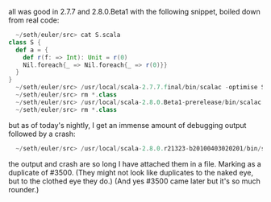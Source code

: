 all was good in 2.7.7 and 2.8.0.Beta1 with the following snippet, boiled down from real code:
```scala
  ~/seth/euler/src> cat S.scala
class S {
  def a = {
    def r(f: => Int): Unit = r(0)
    Nil.foreach{_ => Nil.foreach{_ => r(0)}}
  }
}
  ~/seth/euler/src> /usr/local/scala-2.7.7.final/bin/scalac -optimise S.scala
  ~/seth/euler/src> rm *.class
  ~/seth/euler/src> /usr/local/scala-2.8.0.Beta1-prerelease/bin/scalac -optimise S.scala      
  ~/seth/euler/src> rm *.class                                                          
```

but as of today's nightly, I get an immense amount of debugging output followed by a crash:
```scala
  ~/seth/euler/src> /usr/local/scala-2.8.0.r21323-b20100403020201/bin/scalac -optimise S.scala
```
the output and crash are so long I have attached them in a file.
Marking as a duplicate of #3500.  (They might not look like duplicates to the naked eye, but to the clothed eye they do.) (And yes #3500 came later but it's so much rounder.)
